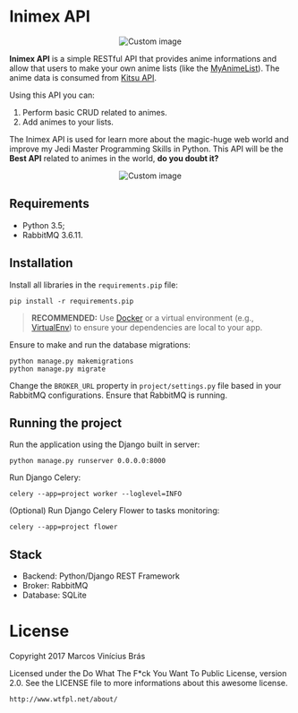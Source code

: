 # Inimex API

<p align="center">
  <img src="https://raw.github.com/marcosvbras/inimex-api/master/readme_images/colorful_inimex_logo.png" alt="Custom image"/>
</p>

**Inimex API** is a simple RESTful API that provides anime informations and allow that users to make your own anime lists (like the [MyAnimeList](https://myanimelist.net/)). The anime data is consumed from [Kitsu API](https://kitsu.io/).

Using this API you can:
1. Perform basic CRUD related to animes.
2. Add animes to your lists.

The Inimex API is used for learn more about the magic-huge web world and improve my Jedi Master Programming Skills in Python. This API will be the **Best API** related to animes in the world, **do you doubt it?** 

<p align="center">
  <img src="https://raw.github.com/marcosvbras/inimex-api/master/readme_images/pikachu.jpg" alt="Custom image"/>
</p>

## Requirements
- Python 3.5;
- RabbitMQ 3.6.11.

## Installation
Install all libraries in the `requirements.pip` file:

```
pip install -r requirements.pip
```

> **RECOMMENDED:** Use [Docker](https://www.docker.com/) or a virtual environment (e.g., [VirtualEnv](https://virtualenv.pypa.io/)) to ensure your dependencies are local to your app.

Ensure to make and run the database migrations:

```
python manage.py makemigrations
python manage.py migrate
```

Change the `BROKER_URL` property in `project/settings.py` file based in your RabbitMQ configurations. Ensure that RabbitMQ is running.

## Running the project
Run the application using the Django built in server:

```
python manage.py runserver 0.0.0.0:8000
```

Run Django Celery:

```
celery --app=project worker --loglevel=INFO
```

(Optional) Run Django Celery Flower to tasks monitoring:

```
celery --app=project flower
```

## Stack
- Backend: Python/Django REST Framework
- Broker: RabbitMQ
- Database: SQLite

# License
Copyright 2017 Marcos Vinícius Brás

Licensed under the Do What The F*ck You Want To Public License, version 2.0. 
See the LICENSE file to more informations about this awesome license.

    http://www.wtfpl.net/about/
